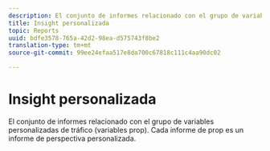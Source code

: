 ```yaml
---
description: El conjunto de informes relacionado con el grupo de variables personalizadas de tráfico (variables prop). Cada informe de prop es un informe de perspectiva personalizada.
title: Insight personalizada
topic: Reports
uuid: bdfe3578-765a-42d2-98ea-d575743f8be2
translation-type: tm+mt
source-git-commit: 99ee24efaa517e8da700c67818c111c4aa90dc02

---
```



# Insight personalizada

El conjunto de informes relacionado con el grupo de variables personalizadas de tráfico (variables prop). Cada informe de prop es un informe de perspectiva personalizada.

